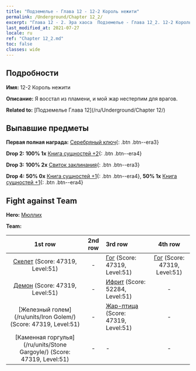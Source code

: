 ```yaml
---
title: "Подземелье - Глава 12 - 12-2 Король нежити"
permalink: /Underground/Chapter 12_2/
excerpt: "Глава 12 - 2. Эра хаоса  Подземелье - Глава 12_2. 12-2 Король нежити"
last_modified_at: 2021-07-27
locale: ru
ref: "Chapter 12_2.md"
toc: false
classes: wide
---
```


## Подробности

 **Имя:** 12-2 Король нежити

 **Описание:** Я восстал из пламени, и мой жар нестерпим для врагов.

 **Related to:** [Подземелье Глава 12](/ru/Underground/Chapter 12/)

## Выпавшие предметы

 **Первая полная награда:** [Серебряный ключ](/ItemsRU/con_693/){: .btn .btn--era3}

 **Drop 2:** **100% 1x** [Книга сущностей +2](/ItemsRU/mat_53/){: .btn .btn--era4}

 **Drop 3:** **100% 2x** [Свиток заклинания](/ItemsRU/con_694/){: .btn .btn--era3}

 **Drop 4:** **50% 0x** [Книга сущностей +1](/ItemsRU/mat_46/){: .btn .btn--era4}, **50% 1x** [Книга сущностей +1](/ItemsRU/mat_46/){: .btn .btn--era4}


## Fight against Team
 **Hero:** [Мюллих](/ru/heroes/Mullich/)

 **Team:**


  | 1st row | 2nd row | 3rd row | 4th row |
  |:----:|:----:|:----|:----:|
  | [Скелет](/ru/units/Skeleton/) (Score: 47319, Level:51)  | - | [Гог](/ru/units/Gog/) (Score: 47319, Level:51)  | [Гог](/ru/units/Gog/) (Score: 47319, Level:51)  |
  | [Демон](/ru/units/Demon/) (Score: 47319, Level:51)  | - | [Ифрит](/ru/units/Efreeti/) (Score: 52284, Level:51)  | - |
  | [Железный голем](/ru/units/Iron Golem/) (Score: 47319, Level:51)  | - | [Жар-птица](/ru/units/Firebird/) (Score: 47319, Level:51)  | - |
  | [Каменная горгулья](/ru/units/Stone Gargoyle/) (Score: 47319, Level:51)  | - | - | - |


